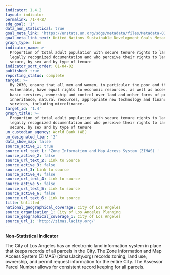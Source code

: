 ```yaml
---
indicator: 1.4.2
layout: indicator
permalink: /1-4-2/
sdg_goal: '1'
data_non_statistical: true
goal_meta_link: 'https://unstats.un.org/sdgs/metadata/files/Metadata-01-04-02.pdf'
goal_meta_link_text: United Nations Sustainable Development Goals Metadata (PDF 4.0 MB)
graph_type: line
indicator_name: >-
  Proportion of total adult population with secure tenure rights to land, with
  legally recognized documentation and who perceive their rights to land as
  secure, by sex and by type of tenure
indicator_sort_order: 01-04-02
published: true
reporting_status: complete
target: >-
  By 2030, ensure that all men and women, in particular the poor and the
  vulnerable, have equal rights to economic resources, as well as access to
  basic services, ownership and control over land and other forms of property,
  inheritance, natural resources, appropriate new technology and financial
  services, including microfinance.
target_id: '1.4'
graph_title: >-
  Proportion of total adult population with secure tenure rights to land, with
  legally recognized documentation and who perceive their rights to land as
  secure, by sex and by type of tenure
un_custodian_agency: World Bank (WB)
un_designated_tier: '2'
data_show_map: false
source_active_1: true
source_url_text_1: 'Zone Information and Map Access System (ZIMAS) '
source_active_2: false
source_url_text_2: Link to Source
source_active_3: false
source_url_3: Link to source
source_active_4: false
source_url_text_4: Link to source
source_active_5: false
source_url_text_5: Link to source
source_active_6: false
source_url_text_6: Link to source
title: Untitled
national_geographical_coverage: City of Los Angeles
source_organisation_1: City of Los Angeles Planning
source_geographical_coverage_1: City of Los Angeles
source_url_1: 'http://zimas.lacity.org/'
---
```

**Non-Statistical Indicator**

The City of Los Angeles has an electronic land information system in place that keeps records of all parcels in the City. The Zone Information and Map Access System (ZIMAS) (zimas.lacity.org) records zoning, land use, ownership, and permit request information for the entire City. The Assessor Parcel Number allows for consistent record keeping for all parcels. 